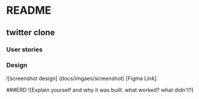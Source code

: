 # README

<!-- This README would normally document whatever steps are necessary to get the
application up and running.

Things you may want to cover:

* Your planning for your app. (Plan and Process!)

* Do documentation as you go.

* Ruby version

* System dependencies

* Configuration

* Database creation

* Database initialization

* How to run the test suite

* Services (job queues, cache servers, search engines, etc.)

* Deployment instructions

* ...

check out markdown cheetsheets. Works a bit like html. -->

## twitter clone

### User stories

### Design
![screenshot design] (docs/imgaes/screenshot)
[Figma Link]

###ERD
![Explain yourself and why it was built. what worked? what didn't?]
